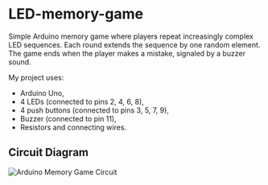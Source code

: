 # LED-memory-game
Simple Arduino memory game where players repeat increasingly complex LED sequences. Each round extends the sequence by one random element.
The game ends when the player makes a mistake, signaled by a buzzer sound.

My project uses:
- Arduino Uno,
- 4 LEDs (connected to pins 2, 4, 6, 8),
- 4 push buttons (connected to pins 3, 5, 7, 9),
- Buzzer (connected to pin 11),
- Resistors and connecting wires.

## Circuit Diagram

![Arduino Memory Game Circuit](img/circuit_diagram.png)
